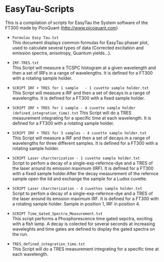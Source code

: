 EasyTau-Scripts
===============

This is a compilation of scripts for EasyTau the System software of the FT300 made by PicoQuant (http://www.picoquant.com)

 * ```Formulas Easy Tau.txt```   
 This document displays common formulas for EasyTau phaser plot, used to calculate several types of data (Corrected excitation and emission spectra, anisotropy, Quantum yields...).

 * ```IRF-TRES.txt```   
 This Script will measure a TCSPC histogram at a given wavelength and then a set of IRFs in a range of wavelengths. It is defined for a FT300 with a rotating sample holder.

 * ```SCRIPT IRF + TRES for 1 sample   - 1 cuvette sample holder.txt```    
 This Script will measure a IRF and then a set of decays in a range of wavelengths. It is defined for a FT300 with a fixed sample holder.

 * ```SCRIPT IRF + TRES for 1 sample - 4 cuvette sample holder (defined_integration_time).txt```
 This Script will do a TRES measurement integrating for a specific time at each wavelength.  It is defined for a FT300 with a rotating sample holder.

 * ```SCRIPT IRF + TRES for 3 samples - 4 cuvette sample holder.txt```  
 This Script will measure a IRF and then a set of decays in a range of wavelengths for three different samples. It is defined for a FT300 with a rotating sample holder.

 * ```SCRIPT Laser charcterization - 1 cuvette sample holder.txt```  
Script to perfom a decay of a single-exp-refernce-dye and a TRES of the laser around its emission maximum (IRF).  It is defined for a FT300 with a fixed sample holder.After the decay measurement of the refernce sample open the lid and exchange the sample for a Ludox cuvette.

 * ```SCRIPT Laser charcterization - 4 cuvettes sample holder.txt```  
Script to perfom a decay of a single-exp-refernce-dye and a TRES of the laser around its emssion maximum IRF. It is defined for a FT300 with a rotating sample holder. Sample in position 1, IRF in position 4.

 * ```SCRIPT Time_Gated_Spectra_Measurement.txt```  
 This script performs a Phosphorescence time gated sepctra, exciting with a flsh lamp. A decay is colected for several seconds at increasing waveleghts and time gates are defined to display the gated spectra on the run.
 
 * ```TRES_defined_integration_time.txt```  
 This Script will do a TRES measurement integrating for a specific time at each wavelength.
